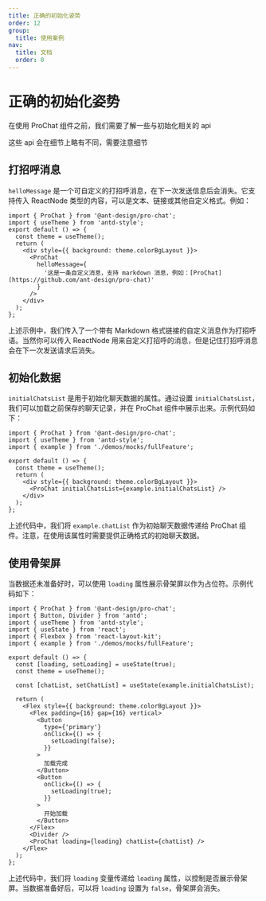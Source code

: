 ```yaml
---
title: 正确的初始化姿势
order: 12
group:
  title: 使用案例
nav:
  title: 文档
  order: 0
---
```


# 正确的初始化姿势

在使用 ProChat 组件之前，我们需要了解一些与初始化相关的 api

这些 api 会在细节上略有不同，需要注意细节

## 打招呼消息

`helloMessage` 是一个可自定义的打招呼消息，在下一次发送信息后会消失。它支持传入 ReactNode 类型的内容，可以是文本、链接或其他自定义格式。例如：

```tsx
import { ProChat } from '@ant-design/pro-chat';
import { useTheme } from 'antd-style';
export default () => {
  const theme = useTheme();
  return (
    <div style={{ background: theme.colorBgLayout }}>
      <ProChat
        helloMessage={
          '这是一条自定义消息，支持 markdown 消息，例如：[ProChat](https://github.com/ant-design/pro-chat)'
        }
      />
    </div>
  );
};
```

上述示例中，我们传入了一个带有 Markdown 格式链接的自定义消息作为打招呼语。当然你可以传入 ReactNode 用来自定义打招呼的消息，但是记住打招呼消息会在下一次发送请求后消失。

## 初始化数据

`initialChatsList` 是用于初始化聊天数据的属性。通过设置 `initialChatsList`，我们可以加载之前保存的聊天记录，并在 ProChat 组件中展示出来。示例代码如下：

```tsx
import { ProChat } from '@ant-design/pro-chat';
import { useTheme } from 'antd-style';
import { example } from './demos/mocks/fullFeature';

export default () => {
  const theme = useTheme();
  return (
    <div style={{ background: theme.colorBgLayout }}>
      <ProChat initialChatsList={example.initialChatsList} />
    </div>
  );
};
```

上述代码中，我们将 `example.chatList` 作为初始聊天数据传递给 ProChat 组件。注意，在使用该属性时需要提供正确格式的初始聊天数据。

## 使用骨架屏

当数据还未准备好时，可以使用 `loading` 属性展示骨架屏以作为占位符。示例代码如下：

```tsx
import { ProChat } from '@ant-design/pro-chat';
import { Button, Divider } from 'antd';
import { useTheme } from 'antd-style';
import { useState } from 'react';
import { Flexbox } from 'react-layout-kit';
import { example } from './demos/mocks/fullFeature';

export default () => {
  const [loading, setLoading] = useState(true);
  const theme = useTheme();

  const [chatList, setChatList] = useState(example.initialChatsList);

  return (
    <Flex style={{ background: theme.colorBgLayout }}>
      <Flex padding={16} gap={16} vertical>
        <Button
          type={'primary'}
          onClick={() => {
            setLoading(false);
          }}
        >
          加载完成
        </Button>
        <Button
          onClick={() => {
            setLoading(true);
          }}
        >
          开始加载
        </Button>
      </Flex>
      <Divider />
      <ProChat loading={loading} chatList={chatList} />
    </Flex>
  );
};
```

上述代码中，我们将 `loading` 变量传递给 `loading` 属性，以控制是否展示骨架屏。当数据准备好后，可以将 `loading` 设置为 `false`，骨架屏会消失。

